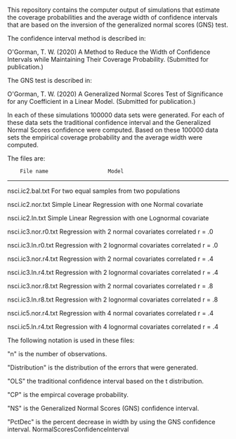 # 
This repository contains the computer output of simulations that estimate 
the coverage probabilities and the average width of confidence intervals 
that are based on the inversion of the generalized normal scores (GNS) test. 

The confidence interval method is described in:

O'Gorman, T. W. (2020) A Method to Reduce the Width of Confidence Intervals while Maintaining 
Their Coverage Probability. (Submitted for publication.)

The GNS test is described in:

O'Gorman, T. W. (2020) A Generalized Normal Scores Test of Significance
for any Coefficient in a Linear Model. (Submitted for publication.)

In each of these simulations 100000 data sets were generated. For each of these 
data sets the traditional confidence interval and the Generalized Normal 
Scores confidence were computed. Based on these 100000 data sets the 
empirical coverage probability and the average width were computed.

The files are:

        File name                   Model
______________________________________________________________________________

nsci.ic2.bal.txt      For two equal samples from two populations

nsci.ic2.nor.txt      Simple Linear Regression with one Normal covariate 

nsci.ic2.ln.txt       Simple Linear Regression with one Lognormal covariate

nsci.ic3.nor.r0.txt   Regression with 2 normal covariates correlated r = .0

nsci.ic3.ln.r0.txt    Regression with 2 lognormal covariates correlated r = .0

nsci.ic3.nor.r4.txt   Regression with 2 normal covariates correlated r = .4
 
nsci.ic3.ln.r4.txt    Regression with 2 lognormal covariates correlated r = .4
 
nsci.ic3.nor.r8.txt   Regression with 2 normal covariates correlated r = .8 

nsci.ic3.ln.r8.txt    Regression with 2 lognormal covariates correlated r = .8 

nsci.ic5.nor.r4.txt   Regression with 4 normal covariates correlated r = .4 

nsci.ic5.ln.r4.txt    Regression with 4 lognormal covariates correlated r = .4 




The following notation is used in these files:

"n" is the number of observations.

"Distribution" is the distribution of the errors that were generated.

"OLS" the traditional confidence interval based on the t distribution.
 
"CP" is the empircal coverage probability.

"NS" is the Generalized Normal Scores (GNS) confidence interval.
 
"PctDec" is the percent decrease in width by using the GNS confidence interval.
NormalScoresConfidenceInterval
